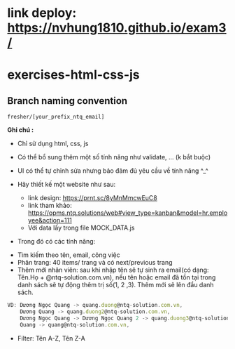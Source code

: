# link deploy: https://nvhung1810.github.io/exam3/

# exercises-html-css-js

## Branch naming convention

`fresher/[your_prefix_ntq_email]`

**Ghi chú :**

-   Chỉ sử dụng html, css, js
-   Có thể bổ sung thêm một số tính năng như validate, ... (k bắt buộc)
-   UI có thể tự chỉnh sửa nhưng bảo đảm đủ yêu cầu về tính năng ^\_^

-   Hãy thiết kế một website như sau:

    -   link design: https://prnt.sc/8yMnMmcwEuC8
    -   link tham khảo: https://opms.ntq.solutions/web#view_type=kanban&model=hr.employee&action=111
    -   Với data lấy trong file MOCK_DATA.js

-   Trong đó có các tính năng:

*   Tìm kiếm theo tên, email, công việc
*   Phân trang: 40 items/ trang và có next/previous trang
*   Thêm mới nhân viên: sau khi nhập tên sẽ tự sinh ra email(có dạng: Tên.Họ + @ntq-solution.com.vn), nếu tên hoặc email đã tồn tại trong danh sách sẽ tự động thêm trị số(1, 2 ,3). Thêm mới sẽ lên đầu danh sách.

```js
VD: Dương Ngọc Quang -> quang.duong@ntq-solution.com.vn,
    Dương Quang -> quang.duong2@ntq-solution.com.vn,
    Dương Ngọc Quang -> Dương Ngọc Quang 2 -> quang.duong3@ntq-solution.com.vn,
    Quang -> quang@ntq-solution.com.vn,
```

-   Filter: Tên A-Z, Tên Z-A
